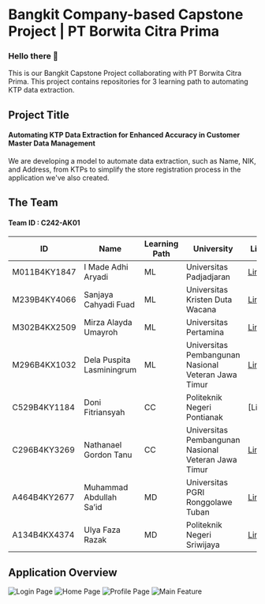# Bangkit Company-based Capstone Project | PT Borwita Citra Prima

### Hello there 🙌
This is our Bangkit Capstone Project collaborating with PT Borwita Citra Prima. This project contains repositories for 3 learning path to automating KTP data extraction.

## Project Title 
#### **Automating KTP Data Extraction for Enhanced Accuracy in Customer Master Data Management**
We are developing a model to automate data extraction, such as Name, NIK, and Address, from KTPs to simplify the store registration process in the application we've also created.

## The Team
#### Team ID : C242-AK01
| ID  | Name | Learning Path | University | LinkedIn |
| ------------- | ------------- | ------------- | ------------- |------------- | 
| M011B4KY1847  | I Made Adhi Aryadi   | ML | Universitas Padjadjaran | [LinkedIn](https://www.linkedin.com/in/i-made-adhi-aryadi-48a0bb1a1) |
| M239B4KY4066  | Sanjaya Cahyadi Fuad  | ML | Universitas Kristen Duta Wacana | [LinkedIn](https://www.linkedin.com/in/sanjaya-cahyadi-fuad) |
| M302B4KX2509  | Mirza Alayda Umayroh  | ML | Universitas Pertamina | [LinkedIn](https://www.linkedin.com/in/mirzaalaydaumayroh) |
| M296B4KX1032  | Dela Puspita Lasminingrum | ML | Universitas Pembangunan Nasional Veteran Jawa Timur | [LinkedIn](https://www.linkedin.com/in/delapuspitalasminingrum77/) |
| C529B4KY1184  | Doni Fitriansyah  | CC | Politeknik Negeri Pontianak | [LinkedIn] |
| C296B4KY3269  | Nathanael Gordon Tanu | CC | Universitas Pembangunan Nasional Veteran Jawa Timur | [LinkedIn](https://www.linkedin.com/in/nathanaelgt)|
| A464B4KY2677  | Muhammad Abdullah Sa’id  | MD | Universitas PGRI Ronggolawe Tuban | [LinkedIn](https://id.linkedin.com/in/muhammad-abdullah-said-4801551b3) |
| A134B4KX4374  | Ulya Faza Razak| MD | Politeknik Negeri Sriwijaya | [LinkedIn](https://www.linkedin.com/in/ulyafazarazak) |

## Application Overview
![Login Page](https://drive.google.com/file/d/1ZW6gQkKe2nFb1D9wW92kUGIX03hmYG9S/view)
![Home Page](https://drive.google.com/file/d/1ZYQGM9py2XpMk1YICvFUD6-g-bnS77jw/view)
![Profile Page](https://drive.google.com/file/d/1_0-iSvZVthbtVqDW4GvAmtoZuVxg-MRJ/view)
![Main Feature](https://drive.google.com/file/d/1_2hgMDjjvZn9mqXu2QFSwnWCj8CCfk66/view)






